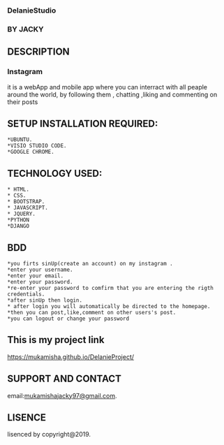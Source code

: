 ### DelanieStudio
### BY **JACKY**
## DESCRIPTION
### Instagram
it is a webApp and mobile app where you can interract with all peaple around the world,
by following them , chatting ,liking and commenting on their posts

## SETUP INSTALLATION REQUIRED:

	*UBUNTU.
	*VISIO STUDIO CODE.	
    *GOOGLE CHROME.

## TECHNOLOGY USED:
    * HTML.
    * CSS.
    * BOOTSTRAP.
    * JAVASCRIPT.
    * JQUERY.
    *PYTHON
    *DJANGO
## BDD
    *you firts sinUp(create an account) on my instagram .
    *enter your username.
    *enter your email.
    *enter your password.
    *re-enter your password to comfirm that you are entering the rigth credentials.
    *after sinUp then login.
    * after login you will automatically be directed to the homepage.
    *then you can post,like,comment on other users's post.
    *you can logout or change your password
    

## This is my project link
https://mukamisha.github.io/DelanieProject/

## SUPPORT AND CONTACT 
email:mukamishajacky97@gmail.com.
## LISENCE
lisenced by copyright@2019.